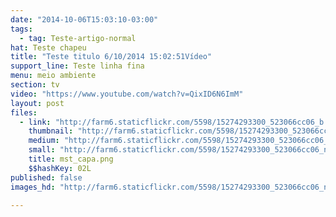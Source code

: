 ```yaml
---
date: "2014-10-06T15:03:10-03:00"
tags:
  - tag: Teste-artigo-normal
hat: Teste chapeu
title: "Teste titulo 6/10/2014 15:02:51Vídeo"
support_line: Teste linha fina
menu: meio ambiente
section: tv
video: "https://www.youtube.com/watch?v=QixID6N6ImM"
layout: post
files:
  - link: "http://farm6.staticflickr.com/5598/15274293300_523066cc06_b.jpg"
    thumbnail: "http://farm6.staticflickr.com/5598/15274293300_523066cc06_t.jpg"
    medium: "http://farm6.staticflickr.com/5598/15274293300_523066cc06_z.jpg"
    small: "http://farm6.staticflickr.com/5598/15274293300_523066cc06_n.jpg"
    title: mst_capa.png
    $$hashKey: 02L
published: false
images_hd: "http://farm6.staticflickr.com/5598/15274293300_523066cc06_n.jpg"

---
```

